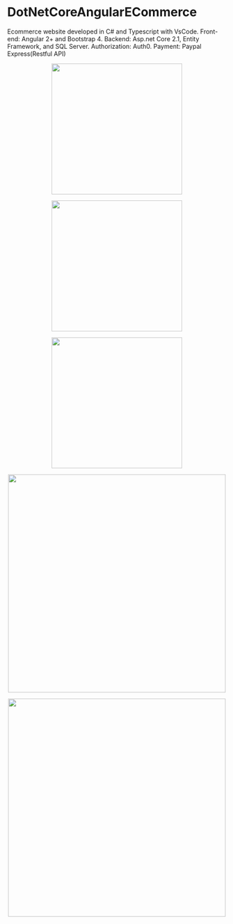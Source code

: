 # DotNetCoreAngularECommerce
Ecommerce website developed in C# and Typescript with VsCode. Front-end: Angular 2+ and Bootstrap 4. Backend: Asp.net Core 2.1, Entity Framework, and SQL Server.  Authorization: Auth0.  Payment: Paypal Express(Restful API)

<p align="center">
  <img src="https://chrisyou-backup-website.s3.amazonaws.com/auth0-techno-babel.png" width="300">
  </p>
  <p align="center">
  <img src="https://chrisyou-backup-website.s3.amazonaws.com/assets/eCommerce-Buy-New..png" width="300">
  </p>
  <p align="center">
  <img src="https://chrisyou-backup-website.s3.amazonaws.com/assets/eCommerce-Sell.png" width="300">
  </p>
  <p align="center">
  <img src="https://chrisyou-backup-website.s3.amazonaws.com/assets/eCommerce-Shopping-Cart.png" width="500">
  </p>
  <p align="center">
  <img src="https://chrisyou-backup-website.s3.amazonaws.com/assets/eCommerce-Checkout.png" width="500">
</p>
